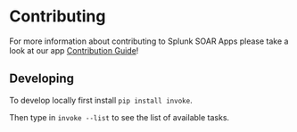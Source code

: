# Contributing
For more information about contributing to Splunk SOAR Apps please take a look at our app [Contribution Guide](https://github.com/splunk-soar-connectors/.github/blob/main/.github/CONTRIBUTING.md)!


## Developing

To develop locally first install `pip install invoke`.

Then type in `invoke --list` to see the list of available tasks.
